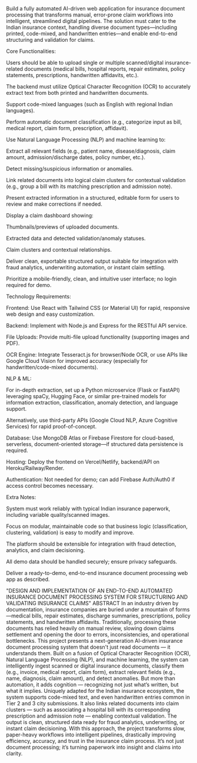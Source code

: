 Build a fully automated AI-driven web application for insurance document processing that transforms manual, error-prone claim workflows into intelligent, streamlined digital pipelines. The solution must cater to the Indian insurance context, handling diverse document types—including printed, code-mixed, and handwritten entries—and enable end-to-end structuring and validation for claims.

Core Functionalities:

Users should be able to upload single or multiple scanned/digital insurance-related documents (medical bills, hospital reports, repair estimates, policy statements, prescriptions, handwritten affidavits, etc.).

The backend must utilize Optical Character Recognition (OCR) to accurately extract text from both printed and handwritten documents.

Support code-mixed languages (such as English with regional Indian languages).

Perform automatic document classification (e.g., categorize input as bill, medical report, claim form, prescription, affidavit).

Use Natural Language Processing (NLP) and machine learning to:

Extract all relevant fields (e.g., patient name, disease/diagnosis, claim amount, admission/discharge dates, policy number, etc.).

Detect missing/suspicious information or anomalies.

Link related documents into logical claim clusters for contextual validation (e.g., group a bill with its matching prescription and admission note).

Present extracted information in a structured, editable form for users to review and make corrections if needed.

Display a claim dashboard showing:

Thumbnails/previews of uploaded documents.

Extracted data and detected validation/anomaly statuses.

Claim clusters and contextual relationships.

Deliver clean, exportable structured output suitable for integration with fraud analytics, underwriting automation, or instant claim settling.

Prioritize a mobile-friendly, clean, and intuitive user interface; no login required for demo.

Technology Requirements:

Frontend: Use React with Tailwind CSS (or Material UI) for rapid, responsive web design and easy customization.

Backend: Implement with Node.js and Express for the RESTful API service.

File Uploads: Provide multi-file upload functionality (supporting images and PDF).

OCR Engine: Integrate Tesseract.js for browser/Node OCR, or use APIs like Google Cloud Vision for improved accuracy (especially for handwritten/code-mixed documents).

NLP & ML:

For in-depth extraction, set up a Python microservice (Flask or FastAPI) leveraging spaCy, Hugging Face, or similar pre-trained models for information extraction, classification, anomaly detection, and language support.

Alternatively, use third-party APIs (Google Cloud NLP, Azure Cognitive Services) for rapid proof-of-concept.

Database: Use MongoDB Atlas or Firebase Firestore for cloud-based, serverless, document-oriented storage—if structured data persistence is required.

Hosting: Deploy the frontend on Vercel/Netlify, backend/API on Heroku/Railway/Render.

Authentication: Not needed for demo; can add Firebase Auth/Auth0 if access control becomes necessary.

Extra Notes:

System must work reliably with typical Indian insurance paperwork, including variable quality/scanned images.

Focus on modular, maintainable code so that business logic (classification, clustering, validation) is easy to modify and improve.

The platform should be extensible for integration with fraud detection, analytics, and claim decisioning.

All demo data should be handled securely; ensure privacy safeguards.

Deliver a ready-to-demo, end-to-end insurance document processing web app as described.




"DESIGN AND IMPLEMENTATION OF AN END-TO-END AUTOMATED
INSURANCE DOCUMENT PROCESSING SYSTEM FOR STRUCTURING AND
VALIDATING INSURANCE CLAIMS"
ABSTRACT
In an industry driven by documentation, insurance companies are buried under a mountain of
forms—medical bills, repair estimates, discharge summaries, prescriptions, policy statements,
and handwritten affidavits. Traditionally, processing these documents has relied heavily on
manual review, slowing down claims settlement and opening the door to errors, inconsistencies,
and operational bottlenecks. This project presents a next-generation AI-driven insurance
document processing system that doesn't just read documents — it understands them.
Built on a fusion of Optical Character Recognition (OCR), Natural Language Processing
(NLP), and machine learning, the system can intelligently ingest scanned or digital insurance
documents, classify them (e.g., invoice, medical report, claim form), extract relevant fields
(e.g., name, diagnosis, claim amount), and detect anomalies. But more than automation, it adds
cognition — recognizing not just what’s written, but what it implies.
Uniquely adapted for the Indian insurance ecosystem, the system supports code-mixed text,
and even handwritten entries common in Tier 2 and 3 city submissions. It also links related
documents into claim clusters — such as associating a hospital bill with its corresponding
prescription and admission note — enabling contextual validation.
The output is clean, structured data ready for fraud analytics, underwriting, or instant claim
decisioning. With this approach, the project transforms slow, paper-heavy workflows into
intelligent pipelines, drastically improving efficiency, accuracy, and trust in the insurance
claim process. It’s not just document processing; it’s turning paperwork into insight and
claims into clarity.